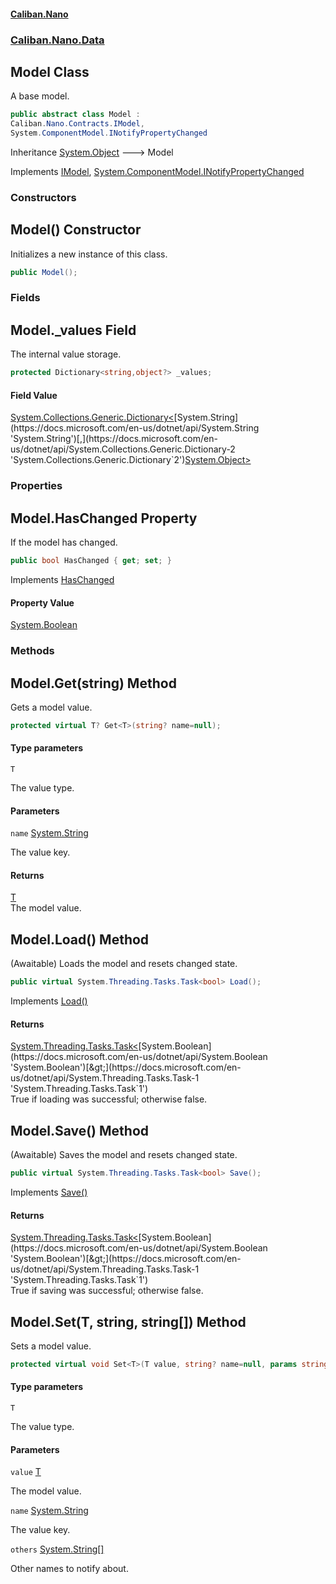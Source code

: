 #### [Caliban.Nano](index.md 'index')
### [Caliban.Nano.Data](Caliban.Nano.Data.md 'Caliban.Nano.Data')

## Model Class

A base model.

```csharp
public abstract class Model :
Caliban.Nano.Contracts.IModel,
System.ComponentModel.INotifyPropertyChanged
```

Inheritance [System.Object](https://docs.microsoft.com/en-us/dotnet/api/System.Object 'System.Object') &#129106; Model

Implements [IModel](Caliban.Nano.Contracts.IModel.md 'Caliban.Nano.Contracts.IModel'), [System.ComponentModel.INotifyPropertyChanged](https://docs.microsoft.com/en-us/dotnet/api/System.ComponentModel.INotifyPropertyChanged 'System.ComponentModel.INotifyPropertyChanged')
### Constructors

<a name='Caliban.Nano.Data.Model.Model()'></a>

## Model() Constructor

Initializes a new instance of this class.

```csharp
public Model();
```
### Fields

<a name='Caliban.Nano.Data.Model._values'></a>

## Model._values Field

The internal value storage.

```csharp
protected Dictionary<string,object?> _values;
```

#### Field Value
[System.Collections.Generic.Dictionary&lt;](https://docs.microsoft.com/en-us/dotnet/api/System.Collections.Generic.Dictionary-2 'System.Collections.Generic.Dictionary`2')[System.String](https://docs.microsoft.com/en-us/dotnet/api/System.String 'System.String')[,](https://docs.microsoft.com/en-us/dotnet/api/System.Collections.Generic.Dictionary-2 'System.Collections.Generic.Dictionary`2')[System.Object](https://docs.microsoft.com/en-us/dotnet/api/System.Object 'System.Object')[&gt;](https://docs.microsoft.com/en-us/dotnet/api/System.Collections.Generic.Dictionary-2 'System.Collections.Generic.Dictionary`2')
### Properties

<a name='Caliban.Nano.Data.Model.HasChanged'></a>

## Model.HasChanged Property

If the model has changed.

```csharp
public bool HasChanged { get; set; }
```

Implements [HasChanged](Caliban.Nano.Contracts.IModel.md#Caliban.Nano.Contracts.IModel.HasChanged 'Caliban.Nano.Contracts.IModel.HasChanged')

#### Property Value
[System.Boolean](https://docs.microsoft.com/en-us/dotnet/api/System.Boolean 'System.Boolean')
### Methods

<a name='Caliban.Nano.Data.Model.Get_T_(string)'></a>

## Model.Get<T>(string) Method

Gets a model value.

```csharp
protected virtual T? Get<T>(string? name=null);
```
#### Type parameters

<a name='Caliban.Nano.Data.Model.Get_T_(string).T'></a>

`T`

The value type.
#### Parameters

<a name='Caliban.Nano.Data.Model.Get_T_(string).name'></a>

`name` [System.String](https://docs.microsoft.com/en-us/dotnet/api/System.String 'System.String')

The value key.

#### Returns
[T](Caliban.Nano.Data.Model.md#Caliban.Nano.Data.Model.Get_T_(string).T 'Caliban.Nano.Data.Model.Get<T>(string).T')  
The model value.

<a name='Caliban.Nano.Data.Model.Load()'></a>

## Model.Load() Method

(Awaitable) Loads the model and resets changed state.

```csharp
public virtual System.Threading.Tasks.Task<bool> Load();
```

Implements [Load()](Caliban.Nano.Contracts.IModel.md#Caliban.Nano.Contracts.IModel.Load() 'Caliban.Nano.Contracts.IModel.Load()')

#### Returns
[System.Threading.Tasks.Task&lt;](https://docs.microsoft.com/en-us/dotnet/api/System.Threading.Tasks.Task-1 'System.Threading.Tasks.Task`1')[System.Boolean](https://docs.microsoft.com/en-us/dotnet/api/System.Boolean 'System.Boolean')[&gt;](https://docs.microsoft.com/en-us/dotnet/api/System.Threading.Tasks.Task-1 'System.Threading.Tasks.Task`1')  
True if loading was successful; otherwise false.

<a name='Caliban.Nano.Data.Model.Save()'></a>

## Model.Save() Method

(Awaitable) Saves the model and resets changed state.

```csharp
public virtual System.Threading.Tasks.Task<bool> Save();
```

Implements [Save()](Caliban.Nano.Contracts.IModel.md#Caliban.Nano.Contracts.IModel.Save() 'Caliban.Nano.Contracts.IModel.Save()')

#### Returns
[System.Threading.Tasks.Task&lt;](https://docs.microsoft.com/en-us/dotnet/api/System.Threading.Tasks.Task-1 'System.Threading.Tasks.Task`1')[System.Boolean](https://docs.microsoft.com/en-us/dotnet/api/System.Boolean 'System.Boolean')[&gt;](https://docs.microsoft.com/en-us/dotnet/api/System.Threading.Tasks.Task-1 'System.Threading.Tasks.Task`1')  
True if saving was successful; otherwise false.

<a name='Caliban.Nano.Data.Model.Set_T_(T,string,string[])'></a>

## Model.Set<T>(T, string, string[]) Method

Sets a model value.

```csharp
protected virtual void Set<T>(T value, string? name=null, params string[] others);
```
#### Type parameters

<a name='Caliban.Nano.Data.Model.Set_T_(T,string,string[]).T'></a>

`T`

The value type.
#### Parameters

<a name='Caliban.Nano.Data.Model.Set_T_(T,string,string[]).value'></a>

`value` [T](Caliban.Nano.Data.Model.md#Caliban.Nano.Data.Model.Set_T_(T,string,string[]).T 'Caliban.Nano.Data.Model.Set<T>(T, string, string[]).T')

The model value.

<a name='Caliban.Nano.Data.Model.Set_T_(T,string,string[]).name'></a>

`name` [System.String](https://docs.microsoft.com/en-us/dotnet/api/System.String 'System.String')

The value key.

<a name='Caliban.Nano.Data.Model.Set_T_(T,string,string[]).others'></a>

`others` [System.String](https://docs.microsoft.com/en-us/dotnet/api/System.String 'System.String')[[]](https://docs.microsoft.com/en-us/dotnet/api/System.Array 'System.Array')

Other names to notify about.